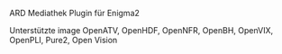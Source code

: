 ARD Mediathek Plugin für Enigma2

Unterstützte image OpenATV, OpenHDF, OpenNFR, OpenBH, OpenVIX, OpenPLI, Pure2, Open Vision
